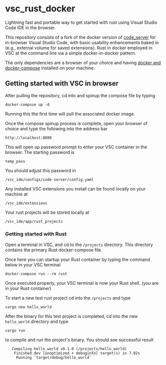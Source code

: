 # vsc_rust_docker

Lightning fast and portable way to get started with rust using Visual Studio Code IDE in the browser.

This repository consists of a fork of the docker version of [code_server](https://github.com/coder/code-server) for in-browser Visual Studio Code, with basic usability enhancements baked in (e.g., external volume for saved extensions).  Rust in docker employed in VSC at the command line via a simple docker-in-docker pattern.

The only dependencies are a browser of your choice and having [docker and docker-compose](https://docs.docker.com/compose/install/) installed on your machine.


## Getting started with VSC in browser

After pulling the repository, cd into and spinup the compose file by typing

```docker-compose up -d```

Running this the first time will pull the associated docker image.

Once the compose spinup process is complete, open your browser of choice and type the following into the address bar

```http://localhost:8080```

This will open up password prompt to enter your VSC container in the browser.  The starting password is 

```temp_pass```

You should adjust this password in 

```/vsc_ide/configs/code-server/config.yaml```

Any installed VSC extensions you install can be found locally on your machine at

```/vsc_ide/extensions```

Your rust projects will be stored locally at 

```/vsc_ide/app/rust_projects```



### Getting started with Rust 

Open a terminal in VSC, and cd to the `/projects` directory.  This directory contains the primary Rust docker-compose file.

Once here you can startup your Rust container by typing the command below in your VSC terminal

```docker-compose run --rm rust```

Once executed properly, your VSC terminal is now your Rust shell.  (you are in your Rust container)

To start a new test rust project cd into the `/projects` and type

`cargo new hello_world`

After the binary for this test project is completed, cd into the new `hello_world` directory and type

`cargo run`

to compile and run the project's binary.  You should see successful result

```
   Compiling hello_world v0.1.0 (/projects/hello_world)
    Finished dev [unoptimized + debuginfo] target(s) in 7.02s
     Running `target/debug/hello_world`
```